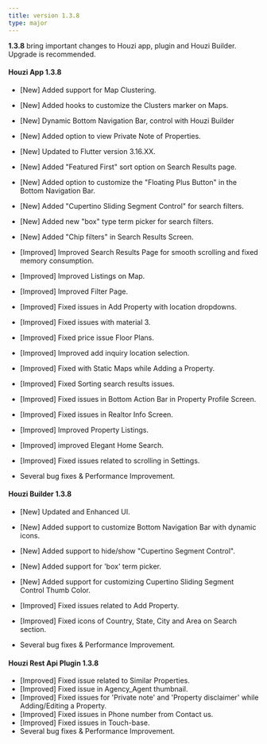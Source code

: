 ```yaml
---
title: version 1.3.8
type: major
---
```


**1.3.8** bring important changes to Houzi app, plugin and Houzi Builder. Upgrade is recommended.

#### Houzi App 1.3.8

- [New] Added support for Map Clustering.
- [New] Added hooks to customize the Clusters marker on Maps.
- [New] Dynamic Bottom Navigation Bar, control with Houzi Builder
- [New] Added option to view Private Note of Properties.
- [New] Updated to Flutter version 3.16.XX.
- [New] Added "Featured First" sort option on Search Results page.
- [New] Added option to customize the "Floating Plus Button" in the Bottom Navigation Bar.
- [New] Added "Cupertino Sliding Segment Control" for search filters.
- [New] Added new "box" type term picker for search filters.
- [New] Added "Chip filters" in Search Results Screen.

- [Improved] Improved Search Results Page for smooth scrolling and fixed memory consumption.
- [Improved] Improved Listings on Map.
- [Improved] Improved Filter Page.
- [Improved] Fixed issues in Add Property with location dropdowns.
- [Improved] Fixed issues with material 3.
- [Improved] Fixed price issue Floor Plans.
- [Improved] Improved add inquiry location selection.
- [Improved] Fixed with Static Maps while Adding a Property.
- [Improved] Fixed Sorting search results issues.
- [Improved] Fixed issues in Bottom Action Bar in Property Profile Screen.
- [Improved] Fixed issues in Realtor Info Screen.
- [Improved] Improved  Property Listings.
- [Improved] improved Elegant Home Search.
- [Improved] Fixed issues related to scrolling in Settings.
- Several bug fixes & Performance Improvement.

#### Houzi Builder 1.3.8

- [New] Updated and Enhanced UI.
- [New] Added support to customize Bottom Navigation Bar with dynamic icons.
- [New] Added support to hide/show "Cupertino Segment Control".
- [New] Added support for 'box' term picker.
- [New] Added support for customizing Cupertino Sliding Segment Control Thumb Color.

- [Improved] Fixed issues related to Add Property.
- [Improved] Fixed icons of Country, State, City and Area on Search section.
- Several bug fixes & Performance Improvement.

#### Houzi Rest Api Plugin 1.3.8

- [Improved] Fixed issue related to Similar Properties.
- [Improved] Fixed issue in Agency_Agent thumbnail.
- [Improved] Fixed issues for 'Private note' and 'Property disclaimer' while Adding/Editing a Property.
- [Improved] Fixed issues in Phone number from Contact us.
- [Improved] Fixed issues in Touch-base.
- Several bug fixes & Performance Improvement.
